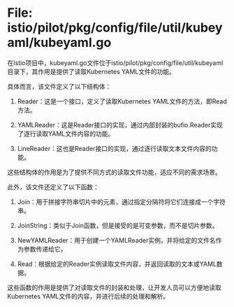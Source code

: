 # File: istio/pilot/pkg/config/file/util/kubeyaml/kubeyaml.go

在Istio项目中，kubeyaml.go文件位于istio/pilot/pkg/config/file/util/kubeyaml目录下，其作用是提供了读取Kubernetes YAML文件的功能。

具体而言，该文件定义了以下结构体：

1. Reader：这是一个接口，定义了读取Kubernetes YAML文件的方法，即Read方法。

2. YAMLReader：这是Reader接口的实现，通过内部封装的bufio.Reader实现了逐行读取YAML文件内容的功能。

3. LineReader：这也是Reader接口的实现，通过逐行读取文本文件内容的功能。

这些结构体的作用是为了提供不同方式的读取文件功能，适应不同的需求场景。

此外，该文件还定义了以下函数：

1. Join：用于拼接字符串切片中的元素，通过指定分隔符将它们连接成一个字符串。

2. JoinString：类似于Join函数，但是接受的是可变参数，而不是切片参数。

3. NewYAMLReader：用于创建一个YAMLReader实例，并将给定的文件名作为参数传递给它。

4. Read：根据给定的Reader实例读取文件内容，并返回读取的文本或YAML数据。

这些函数的作用是提供了对读取文件的封装和处理，让开发人员可以方便地读取Kubernetes YAML文件的内容，并进行后续的处理和解析。


